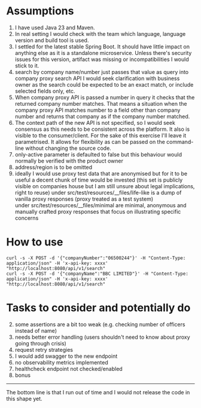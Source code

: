 # Assumptions

1. I have used Java 23 and Maven. 
2. In real setting I would check with the team which language, language version and build tool is used. 
3. I settled for the latest stable Spring Boot. 
It should have little impact on anything else as it is a standalone microservice. 
Unless there's security issues for this version, artifact was missing or incompatibilities I would stick to it. 
4. search by company name/number just passes that value as query into company proxy search API
I would seek clarification with business owner as the search could be expected to be 
an exact match, or include selected fields only, etc. 
5. When company proxy API is passed a number in query it checks that the returned company number matches.
That means a situation when the company proxy API matches number to a field other than company number
and returns that company as if the company number matched. 
6. The context path of the new API is not specified, so I would seek consensus as this needs to be consistent
across the platform. It also is visible to the consumer/client. 
For the sake of this exercise I'll leave it parametrised. 
It allows for flexibility as can be passed on the command-line without changing the source code. 
7. only-active parameter is defaulted to false but this behaviour would normally be verified with the product owner
8. address/region is to be omitted
9. ideally I would use proxy test data that are anonymised but for it to be useful a decent chunk of time would be invested
   (this set is publicly visible on companies house but I am still unsure about legal implications, right to reuse)
   under src/test/resources/__files/life-like is a dump of vanilla proxy responses (proxy treated as a test system)  
   under src/test/resources/__files/minimal are minimal, anonymous and manually crafted proxy responses that focus on illustrating specific concerns

# How to use
```shell
curl -s -X POST -d '{"companyNumber":"06500244"}' -H "Content-Type: application/json" -H 'x-api-key: xxxx' "http://localhost:8080/api/v1/search"
curl -s -X POST -d '{"companyName":"BBC LIMITED"}' -H "Content-Type: application/json" -H 'x-api-key: xxxx' "http://localhost:8080/api/v1/search"
```

# Tasks to consider and potentially do
2. some assertions are a bit too weak (e.g. checking number of officers instead of name) 
3. needs better error handling (users shouldn't need to know about proxy going through crisis) 
4. request retry strategies
5. I would add swagger to the new endpoint 
6. no observability metrics implemented
7. healthcheck endpoint not checked/enabled 
8. bonus

---
The bottom line is that I run out of time and I would not release the code in this shape yet. 
